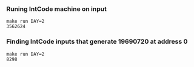 ### Runing IntCode machine on input

```console
make run DAY=2
3562624
```

### Finding IntCode inputs that generate 19690720 at address 0

```console
make run DAY=2
8298
```
